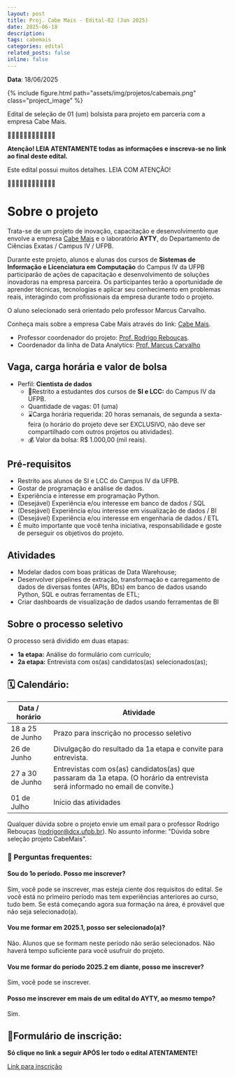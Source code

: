 ```yaml
---
layout: post
title: Proj. Cabe Mais - Edital-02 (Jun 2025)
date: 2025-06-18
description: 
tags: cabemais
categories: edital
related_posts: false
inline: false
---
```


**Data**: 18/06/2025


{% include figure.html path="assets/img/projetos/cabemais.png" class="project_image" %}

Edital de seleção de 01 (um) bolsista para projeto em parceria com a empresa Cabe Mais.

🚨🚨🚨🚨🚨🚨🚨🚨🚨🚨🚨🚨 

**Atenção! LEIA ATENTAMENTE todas as informações e inscreva-se no link
ao final deste edital.**

Este edital possui muitos detalhes. LEIA COM ATENÇÃO!

🚨🚨🚨🚨🚨🚨🚨🚨🚨🚨🚨🚨 

# Sobre o projeto

Trata-se de um projeto de inovação, capacitação e desenvolvimento que
envolve a empresa [Cabe Mais](https://cabemais.com.br) e o laboratório **AYTY**, do Departamento
de Ciências Exatas / Campus IV / UFPB.

Durante este projeto, alunos e alunas dos cursos de **Sistemas de Informação e Licenciatura em Computação** do Campus IV da UFPB participarão de ações de capacitação e desenvolvimento de soluções inovadoras na empresa parceira. Os participantes terão a oportunidade de aprender técnicas, tecnologias e aplicar seu conhecimento em problemas reais, interagindo com profissionais da empresa durante todo o projeto.

O aluno selecionado será orientado pelo professor Marcus Carvalho.

Conheça mais sobre a empresa Cabe Mais através do link:  [Cabe Mais](https://cabemais.com.br).

* Professor coordenador do projeto: [Prof. Rodrigo Rebouças](/equipe/professores/rodrigor/).
* Coordenador da linha de Data Analytics: [Prof. Marcus Carvalho](/equipe/professores/marcuswac/)


## Vaga, carga horária e valor de bolsa

- Perfil: **Cientista de dados**
    -   🎯Restrito a estudantes dos cursos de **SI e LCC:** do Campus IV da UFPB.
    -   Quantidade de vagas: 01 (uma)
    -   ⌛️Carga horária requerida: 20 horas semanais, de segunda a
        sexta-feira (o horário do projeto deve ser EXCLUSIVO, não deve
        ser compartilhado com outros projetos ou atividades).
    -   💰 Valor da bolsa: R$ 1.000,00 (mil reais).


## Pré-requisitos

- Restrito aos alunos de SI e LCC do Campus IV da UFPB.
- Gostar de programação e análise de dados.
- Experiência e interesse em programação Python.
- (Desejável) Experiência e/ou interesse em banco de dados / SQL
- (Desejável) Experiência e/ou interesse em visualização de dados / BI
- (Desejável) Experiência e/ou interesse em engenharia de dados / ETL
- É muito importante que você tenha iniciativa, responsabilidade e goste de perseguir os objetivos do projeto.


## Atividades

- Modelar dados com boas práticas de Data Warehouse;
- Desenvolver pipelines de extração, transformação e carregamento de dados de diversas fontes (APIs, BDs) em banco de dados usando Python, SQL e outras ferramentas de ETL;
- Criar dashboards de visualização de dados usando ferramentas de BI

## Sobre o processo seletivo

O processo será dividido em duas etapas:

- **1a etapa:** Análise do formulário com currículo;
- **2a etapa:** Entrevista com os(as) candidatos(as) selecionados(as);

## 🗓️ Calendário:

| Data / horário            | Atividade                                                      |
|---------------------------|----------------------------------------------------------------|
| 18 a 25 de Junho | Prazo para inscrição no processo seletivo |
| 26 de Junho | Divulgação do resultado da 1a etapa e convite para entrevista. |
| 27 a 30 de Junho | Entrevistas com os(as) candidatos(as) que passaram da 1a etapa. (O horário da entrevista será informado no email de convite.) |
| 01 de Julho | Início das atividades |

Qualquer dúvida sobre o projeto envie um email para o professor Rodrigo Rebouças (rodrigor@dcx.ufpb.br). No assunto informe: "Dúvida sobre seleção projeto CabeMais".


### 🤔 Perguntas frequentes:

#### Sou do 1o período. Posso me inscrever?
Sim, você pode se inscrever, mas esteja ciente dos requisitos do edital. Se você está no primeiro período mas tem experiências anteriores ao curso, tudo bem. Se está começando agora sua formação na área, é provável que não seja selecionado(a).

#### Vou me formar em 2025.1, posso ser selecionado(a)?
Não. Alunos que se formam neste período não serão selecionados. Não haverá tempo suficiente para você usufruir do projeto.

#### Vou me formar do período 2025.2 em diante, posso me inscrever?
Sim, você pode se inscrever.

#### Posso me inscrever em mais de um edital do AYTY, ao mesmo tempo?
Sim.

## 📝Formulário de inscrição:

**Só clique no link a seguir APÓS ler todo o edital ATENTAMENTE!**

[Link para inscrição](https://forms.gle/5kygojhndNsQQA6z8)
